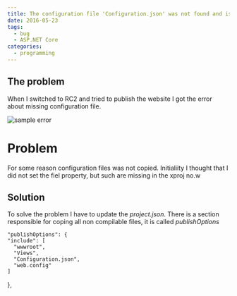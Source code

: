 ```yaml
---
title: The configuration file 'Configuration.json' was not found and is not optional.
date: 2016-05-23
tags: 
  - bug
  - ASP.NET Core
categories:
  - programming
---
```


## **The problem**

When I switched to RC2 and tried to publish the website I got the error about missing configuration file.

![sample error](images/2016/05/configuration-error-1.PNG)

# **Problem**

For some reason configuration files was not copied. Initialiity I thought that I did not set the fiel property, but such are missing in the xproj no.w 

## **Solution**

To solve the problem I have to update the _project.json_. There is a section responsible for coping all non compilable files, it is called _publishOptions_

    "publishOptions": {
    "include": [
      "wwwroot",
      "Views",
      "Configuration.json",
      "web.config"
    ]

},
